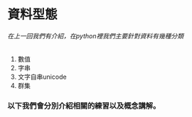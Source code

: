 # 資料型態
###### 在上一回我們有介紹，在python裡我們主要針對資料有幾種分類
1. 數值
2. 字串
3. 文字自串unicode
4. 群集

### 以下我們會分別介紹相關的練習以及概念講解。
